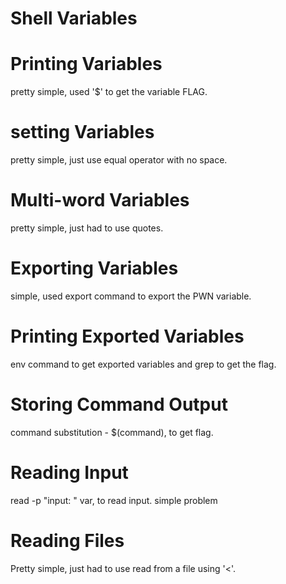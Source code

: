# Shell Variables

# Printing Variables
pretty simple, used '$' to get the variable FLAG.

# setting Variables
pretty simple, just use equal operator with no space.

# Multi-word Variables
pretty simple, just had to use quotes.

# Exporting Variables
simple, used export command to export the PWN variable.

# Printing Exported Variables
env command to get exported variables and grep to get the flag.

# Storing Command Output
command substitution - $(command), to get flag.

# Reading Input
read -p "input: " var, to read input. simple problem

# Reading Files
Pretty simple, just had to use read from a file using '<'. 